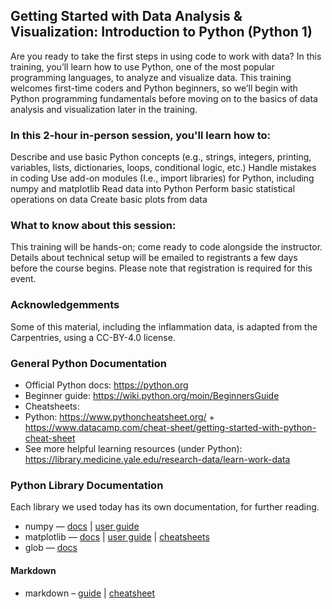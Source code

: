 ## Getting Started with Data Analysis & Visualization: Introduction to Python (Python 1)
Are you ready to take the first steps in using code to work with data? In this training, you’ll learn how to use Python, one of the most popular programming languages, to analyze and visualize data. This training welcomes first-time coders and Python beginners, so we’ll begin with Python programming fundamentals before moving on to the basics of data analysis and visualization later in the training.

### In this 2-hour in-person session, you'll learn how to:

Describe and use basic Python concepts  (e.g., strings, integers, printing, variables, lists, dictionaries, loops, conditional logic, etc.) Handle mistakes in coding Use add-on modules (I.e., import libraries) for Python, including numpy and matplotlib Read data into Python Perform basic statistical operations on data Create basic plots from data

### What to know about this session:

This training will be hands-on; come ready to code alongside the instructor. Details about technical setup will be emailed to registrants a few days before the course begins. Please note that registration is required for this event.

### Acknowledgemments

Some of this material, including the inflammation data, is adapted from the Carpentries, using a CC-BY-4.0 license.

### General Python Documentation
- Official Python docs: https://python.org 
- Beginner guide: https://wiki.python.org/moin/BeginnersGuide 
- Cheatsheets:
- Python: https://www.pythoncheatsheet.org/ + https://www.datacamp.com/cheat-sheet/getting-started-with-python-cheat-sheet 
- See more helpful learning resources (under Python): https://library.medicine.yale.edu/research-data/learn-work-data 

### Python Library Documentation

Each library we used today has its own documentation, for further reading. 
- numpy — [docs](https://numpy.org/doc/stable) | [user guide](https://numpy.org/doc/stable/user/index.html#user)
- matplotlib — [docs](https://matplotlib.org/stable/index.htmlS) | [user guide](https://matplotlib.org/stable/users/index.html) | [cheatsheets](https://matplotlib.org/cheatsheets/)
- glob — [docs](https://docs.python.org/3/library/glob.html#module-globS)

#### Markdown
- markdown – [guide](https://www.markdownguide.org/) | [cheatsheet](https://www.markdownguide.org/cheat-sheet/)
